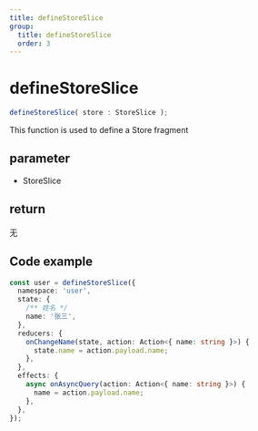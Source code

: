 ```yaml
---
title: defineStoreSlice
group:
  title: defineStoreSlice
  order: 3
---
```


# defineStoreSlice

```typescript
defineStoreSlice( store : StoreSlice );
```

This function is used to define a Store fragment

## parameter

- StoreSlice

## return

无

## Code example

```typescript
const user = defineStoreSlice({
  namespace: 'user',
  state: {
    /** 姓名 */
    name: '张三',
  },
  reducers: {
    onChangeName(state, action: Action<{ name: string }>) {
      state.name = action.payload.name;
    },
  },
  effects: {
    async onAsyncQuery(action: Action<{ name: string }>) {
      name = action.payload.name;
    },
  },
});
```
